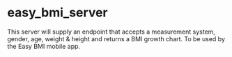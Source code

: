 # easy_bmi_server
This server will supply an endpoint that accepts a measurement system, gender, age, weight &amp; height and returns a BMI growth chart. To be used by the Easy BMI mobile app.
